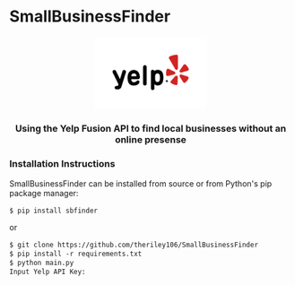 # SmallBusinessFinder

<p align="center">
  <img src="static/yelp.png" width="200px"/>
  <h3 align="center">Using the Yelp Fusion API to find local businesses without an online presense</h3>
</p>

### Installation Instructions

SmallBusinessFinder can be installed from source or from Python's pip package manager:

``` {.sourceCode .bash}
$ pip install sbfinder
```

or

``` {.sourceCode .bash}
$ git clone https://github.com/theriley106/SmallBusinessFinder
$ pip install -r requirements.txt
$ python main.py
Input Yelp API Key:
```
